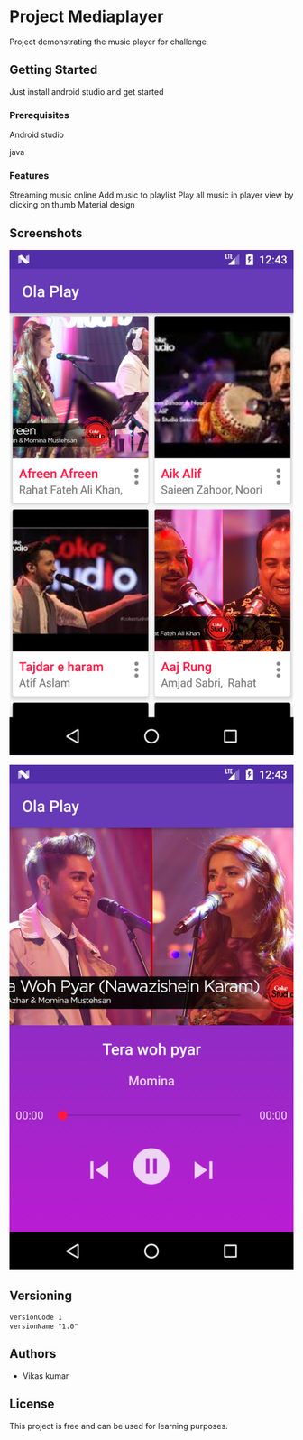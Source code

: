 # Project Mediaplayer

Project demonstrating the music player for challenge

## Getting Started

Just install android studio and get started

### Prerequisites

Android studio

java

### Features
Streaming music online
Add music to playlist 
Play all music in player view by clicking on thumb
Material design

## Screenshots
![alt text](https://github.com/worstkiller/mediaplayer/raw/master/screenshots/Screenshot_1513754031.png)

![alt text](https://github.com/worstkiller/mediaplayer/raw/master/screenshots/Screenshot_1513754037.png)

## Versioning

    versionCode 1
    versionName "1.0"
    
## Authors

* Vikas kumar

## License

This project is free and can be used for learning purposes.
